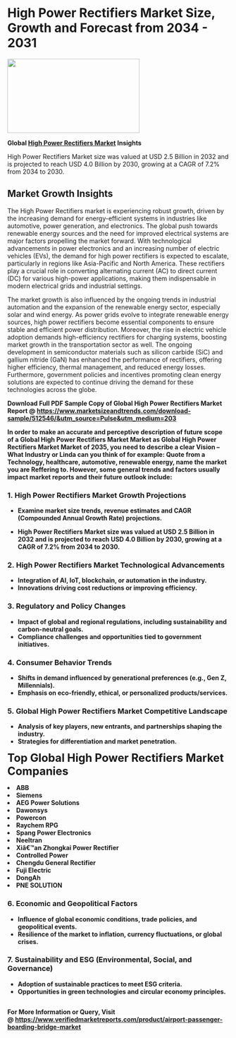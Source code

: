 <H1>High Power Rectifiers Market Size, Growth and Forecast from 2034 - 2031</H1><img class="aligncenter size-medium wp-image-584254" src="https://thirdeyenews.in/wp-content/uploads/2034/09/Global-Market-Research-300x168.jpeg" alt="" width="300" height="168" /><p><strong>Global&nbsp;<a href="https://www.marketsizeandtrends.com/download-sample/512546/&amp;utm_source=Pulse&amp;utm_medium=203">High Power Rectifiers Market</a> Insights</strong></p><p>High Power Rectifiers Market size was valued at USD 2.5 Billion in 2032 and is projected to reach USD 4.0 Billion by 2030, growing at a CAGR of 7.2% from 2034 to 2030.</p><p><h2>Market Growth Insights</h2> <p>The High Power Rectifiers market is experiencing robust growth, driven by the increasing demand for energy-efficient systems in industries like automotive, power generation, and electronics. The global push towards renewable energy sources and the need for improved electrical systems are major factors propelling the market forward. With technological advancements in power electronics and an increasing number of electric vehicles (EVs), the demand for high power rectifiers is expected to escalate, particularly in regions like Asia-Pacific and North America. These rectifiers play a crucial role in converting alternating current (AC) to direct current (DC) for various high-power applications, making them indispensable in modern electrical grids and industrial settings.</p> <p><strong></strong></p> <p>The market growth is also influenced by the ongoing trends in industrial automation and the expansion of the renewable energy sector, especially solar and wind energy. As power grids evolve to integrate renewable energy sources, high power rectifiers become essential components to ensure stable and efficient power distribution. Moreover, the rise in electric vehicle adoption demands high-efficiency rectifiers for charging systems, boosting market growth in the transportation sector as well. The ongoing development in semiconductor materials such as silicon carbide (SiC) and gallium nitride (GaN) has enhanced the performance of rectifiers, offering higher efficiency, thermal management, and reduced energy losses. Furthermore, government policies and incentives promoting clean energy solutions are expected to continue driving the demand for these technologies across the globe.</p> <p><strong></p><p><span class=""><strong>Download Full PDF Sample Copy of Global High Power Rectifiers Market Report</strong> @ <a href="https://www.marketsizeandtrends.com/download-sample/512546/&amp;utm_source=Pulse&amp;utm_medium=203" target="_blank">https://www.marketsizeandtrends.com/download-sample/512546/&amp;utm_source=Pulse&amp;utm_medium=203</a></span></p><p>In order to make an accurate and perceptive description of future scope of a Global&nbsp;High Power Rectifiers Market Market as Global&nbsp;High Power Rectifiers Market Market of 2035, you need to describe a clear Vision &ndash; What Industry or Linda can you think of for example: Quote from a Technology, healthcare, automotive, renewable energy, name the market you are Reffering to. However, some general trends and factors usually impact market reports and their future outlook include:</p><h3>1.&nbsp;<strong>High Power Rectifiers Market Growth Projections</strong></h3><ul><li>Examine market size trends, revenue estimates and CAGR (Compounded Annual Growth Rate) projections.</li><li><p>High Power Rectifiers Market size was valued at USD 2.5 Billion in 2032 and is projected to reach USD 4.0 Billion by 2030, growing at a CAGR of 7.2% from 2034 to 2030.</p></li></ul><h3>2.&nbsp;<strong>High Power Rectifiers Market Technological Advancements</strong></h3><ul><li>Integration of AI, IoT, blockchain, or automation in the industry.</li><li>Innovations driving cost reductions or improving efficiency.</li></ul><h3>3.&nbsp;<strong>Regulatory and Policy Changes</strong></h3><ul><li>Impact of global and regional regulations, including sustainability and carbon-neutral goals.</li><li>Compliance challenges and opportunities tied to government initiatives.</li></ul><h3>4.&nbsp;<strong>Consumer Behavior Trends</strong></h3><ul><li>Shifts in demand influenced by generational preferences (e.g., Gen Z, Millennials).</li><li>Emphasis on eco-friendly, ethical, or personalized products/services.</li></ul><h3>5.&nbsp;<strong>Global High Power Rectifiers Market Competitive Landscape</strong></h3><ul><li>Analysis of key players, new entrants, and partnerships shaping the industry.</li><li>Strategies for differentiation and market penetration.</li></ul><p data-pm-slice="1 1 []"><span style="color: inherit; font-family: inherit; font-size: 25px;">Top Global High Power Rectifiers Market Companies</span></p><div class="" data-test-id=""><p><li>ABB</li><li> Siemens</li><li> AEG Power Solutions</li><li> Dawonsys</li><li> Powercon</li><li> Raychem RPG</li><li> Spang Power Electronics</li><li> Neeltran</li><li> Xiâ€™an Zhongkai Power Rectifier</li><li> Controlled Power</li><li> Chengdu General Rectifier</li><li> Fuji Electric</li><li> DongAh</li><li> PNE SOLUTION</li></p></div><h3>6.&nbsp;<strong>Economic and Geopolitical Factors</strong></h3><ul><li>Influence of global economic conditions, trade policies, and geopolitical events.</li><li>Resilience of the market to inflation, currency fluctuations, or global crises.</li></ul><h3>7.&nbsp;<strong>Sustainability and ESG (Environmental, Social, and Governance)</strong></h3><ul><li>Adoption of sustainable practices to meet ESG criteria.</li><li>Opportunities in green technologies and circular economy principles.</li></ul><h2><strong style="font-size: 14px;">For More Information or Query, Visit @&nbsp;</strong><a style="background-color: #ffffff; font-size: 14px;" href="https://www.marketsizeandtrends.com/report/high-power-rectifiers-market/" target="_blank">https://www.verifiedmarketreports.com/product/airport-passenger-boarding-bridge-market</a></h2>
